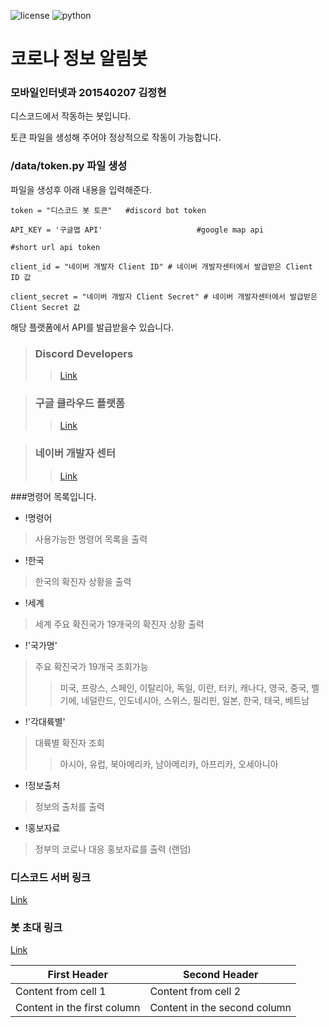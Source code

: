 ![license](https://img.shields.io/badge/license-MIT-green)
![python](https://img.shields.io/badge/python-v3.7-blue)

코로나 정보 알림봇 
============ 
### 모바일인터넷과 201540207 김정현

디스코드에서 작동하는 봇입니다. 

토큰 파일을 생성해 주어야 정상적으로 작동이 가능합니다.

### /data/token.py 파일 생성 
파일을 생성후 아래 내용을 입력해준다.

`token = "디스코드 봇 토큰"   #discord bot token`

`API_KEY = '구글맵 API'                     #google map api`

`#short url api token`

`client_id = "네이버 개발자 Client ID" # 네이버 개발자센터에서 발급받은 Client ID 값`

`client_secret = "네이버 개발자 Client Secret" # 네이버 개발자센터에서 발급받은 Client Secret 값`

해당 플랫폼에서 API를 발급받을수 있습니다.

>### Discord Developers 
>>[Link](https://discord.com/developers/) 

>### 구글 클라우드 플랫폼 
>>[Link](https://console.cloud.google.com/) 

>### 네이버 개발자 센터
>>[Link](https://developers.naver.com/main/) 


###명령어 목록입니다. 
+ !명령어 
> 사용가능한 명령어 목록을 출력
+ !한국 
> 한국의 확진자 상황을 출력
+ !세계 
> 세계 주요 확진국가 19개국의 확진자 상황 출력
+ !'국가명'
> 주요 확진국가 19개국 조회가능
>> 미국, 프랑스, 스페인, 이탈리아, 독일, 이란, 터키, 캐나다, 영국, 중국, 벨기에, 네덜란드, 인도네시아, 스위스, 필리핀, 일본, 한국, 태국, 베트남
+ !'각대륙별'
> 대륙별 확진자 조회
>> 아시아, 유럽, 북아메리카, 남아메리카, 아프리카, 오세아니아
+ !정보출처 
> 정보의 출처를 출력
+ !홍보자료 
> 정부의 코로나 대응 홍보자료를 출력 (랜덤)


### 디스코드 서버 링크 
[Link](http://py.itstudyit.com) 

### 봇 초대 링크
[Link](https://discordapp.com/api/oauth2/authorize?client_id=689139243788140641&permissions=452672&scope=bot) 

First Header | Second Header 
------------ | ------------- 
Content from cell 1 | Content from cell 2 
Content in the first column | Content in the second column 


  


